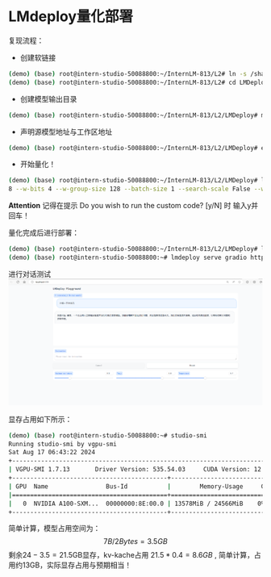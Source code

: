 # LMdeploy量化部署

复现流程：

- 创建软链接
```bash
(demo) (base) root@intern-studio-50088800:~/InternLM-813/L2# ln -s /share/new_models/Shanghai_AI_Laboratory/internlm2_5-7b-chat ./LMDeploy/
(demo) (base) root@intern-studio-50088800:~/InternLM-813/L2# cd LMDeploy/
```
- 创建模型输出目录
```bash
(demo) (base) root@intern-studio-50088800:~/InternLM-813/L2/LMDeploy# mkdir internlm2_5-7b-chat-w4a16
```
- 声明源模型地址与工作区地址
```bash
(demo) (base) root@intern-studio-50088800:~/InternLM-813/L2/LMDeploy# export SOURCE_DIR=internlm2_5-7b-chat && export WORK_DIR=internlm2_5-7b-chat-w4a16
```
- 开始量化！
```bash
(demo) (base) root@intern-studio-50088800:~/InternLM-813/L2/LMDeploy# lmdeploy lite auto_awq $SOURCE_DIR --calib-dataset 'ptb' --calib-samples 128 --calib-seqlen 204
8 --w-bits 4 --w-group-size 128 --batch-size 1 --search-scale False --work-dir $WORK_DIR
```
**Attention** 记得在提示 Do you wish to run the custom code? [y/N] 时 输入y并回车！

量化完成后进行部署：  

```bash
(demo) (base) root@intern-studio-50088800:~/InternLM-813/L2/LMDeploy# lmdeploy serve api_server internlm2_5-7b-chat-w4a16/ --model-format awq --cache-max-entry-count 0.4 quant-policy 4 --server-name 0.0.0.0 --server-port 23333 --tp 1
(demo) (base) root@intern-studio-50088800:~# lmdeploy serve gradio http://localhost:23333     --server-name 0.0.0.0    --server-port 6006
```

进行对话测试
![alt text](../../attachments/L2_LMDeploy_1.png)

显存占用如下所示：

```bash
(demo) (base) root@intern-studio-50088800:~# studio-smi
Running studio-smi by vgpu-smi
Sat Aug 17 06:43:22 2024
+------------------------------------------------------------------------------+
| VGPU-SMI 1.7.13       Driver Version: 535.54.03     CUDA Version: 12.2       |
+-------------------------------------------+----------------------------------+
| GPU  Name                Bus-Id           |        Memory-Usage     GPU-Util |
|===========================================+==================================|
|   0  NVIDIA A100-SXM...  00000000:8E:00.0 | 13578MiB / 24566MiB    0% /  30% |
+-------------------------------------------+----------------------------------+
```
简单计算，模型占用空间为：$$7B/2 Bytes = 3.5GB $$
剩余$24-3.5=21.5$GB显存，kv-kache占用 $21.5*0.4=8.6GB$ ,
简单计算，占用约13GB，实际显存占用与预期相当！